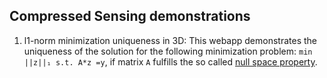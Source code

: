 ## Compressed Sensing demonstrations

1. l1-norm minimization uniqueness in 3D: This webapp demonstrates the uniqueness of the solution for the following minimization problem: `min ||z||₁ s.t. A*z =y`, if matrix `A` fulfills the so called [null space property](https://en.wikipedia.org/wiki/Nullspace_property).

